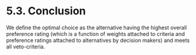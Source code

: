 # 5.3. Conclusion

We define the optimal choice as the alternative having the highest overall preference rating (which is a function of weights attached to criteria and preference ratings attached to alternatives by decision makers) and meets all veto-criteria.

[^3]: Dym, Clive L. Engineering design: A project-based introduction. John Wiley & Sons, 2004.